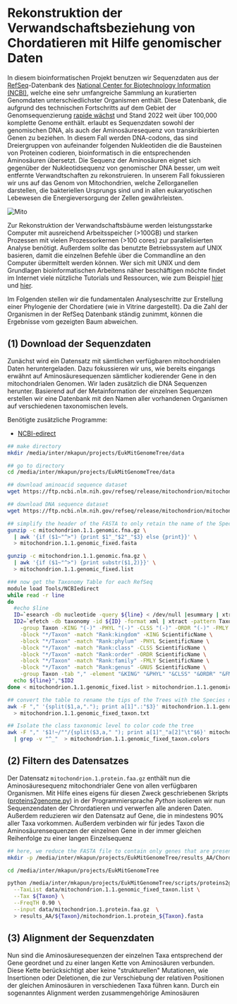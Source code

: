 # Rekonstruktion der Verwandschaftsbeziehung von Chordatieren mit Hilfe genomischer Daten

In diesem bioinformatischen Projekt benutzen wir Sequenzdaten aus der [RefSeq](https://www.ncbi.nlm.nih.gov/refseq/)-Datenbank des [National Center for Biotechnology Information (NCBI)](https://www.ncbi.nlm.nih.gov/), welche eine sehr umfangreiche Sammlung an kuratierten Genomdaten unterschiedlichster Organismen enthält. Diese Datenbank, die aufgrund des technischen Fortschritts auf dem Gebiet der Genomsequenzierung [rapide wächst](https://www.ncbi.nlm.nih.gov/refseq/statistics/) und Stand 2022 weit über 100,000 komplette Genome enthält. erlaubt es Sequenzdaten sowohl der genomischen DNA, als auch der Aminosäuresequenz von transkribierten Genen zu beziehen. In diesem Fall werden DNA-codons, das sind Dreiergruppen von aufeinander folgenden Nukleotiden die die Bausteinen von Proteinen codieren, bioinformatisch in die entsprechenden Aminosäuren übersetzt. Die Sequenz der Aminosäuren eignet sich gegenüber der Nukleotidsequenz von genomischer DNA besser, um weit entfernte Verwandtschaften zu rekonstruieren. In unserem Fall fokussieren wir uns auf das Genom von Mitochondrien, welche Zellorganellen darstellen, die bakteriellen Ursprungs sind und in allen eukaryotischen Lebewesen die Energieversorgung der Zellen gewährleisten.

![Mito](https://upload.wikimedia.org/wikipedia/commons/6/64/Cell_structure_%2813080952404%29.jpg)

Zur Rekonstruktion der Verwandschaftsbäume werden leistungsstarke Computer mit ausreichend Arbeitsspeicher (>100GB) und starken Prozessen mit vielen Prozessorkernen (>100 cores) zur parallelisierten Analyse benötigt. Außerdem sollte das benutzte Betriebssystem auf UNIX basieren, damit die einzelnen Befehle über die Commandline an den Computer übermittelt werden können. Wer sich mit UNIX und dem Grundlagen bioinformatischen Arbeitens näher beschäftigen möchte findet im Internet viele nützliche Tutorials und Ressourcen, wie zum Beispiel [hier](http://www.ee.surrey.ac.uk/Teaching/Unix/index.html) und [hier](https://practicalcomputing.org/).

Im Folgenden stellen wir die fundamentalen Analyseschritte zur Erstellung einer Phylogenie der Chordatiere (wie in Vitrine dargestellt). Da die Zahl der Organismen in der RefSeq Datenbank ständig zunimmt, können die Ergebnisse vom gezeigten Baum abweichen.

## (1) Download der Sequenzdaten

Zunächst wird ein Datensatz mit sämtlichen verfügbaren mitochondrialen Daten heruntergeladen. Dazu fokussieren wir uns, wie bereits eingangs erwähnt auf Aminosäuresequenzen sämtlicher kodierender Gene in den mitochondrialen Genomen. Wir laden zusätzlich die DNA Sequenzen herunter. Basierend auf der Metainformation der einzelnen Sequenzen erstellen wir eine Datenbank mit den Namen aller vorhandenen Organismen auf verschiedenen taxonomischen levels.

Benötigte zusätzliche Programme:

-   [NCBI-edirect](https://www.ebi.ac.uk/Tools/msa/muscle/Tools/NCBIedirect)

```bash
## make directory
mkdir /media/inter/mkapun/projects/EukMitGenomeTree/data

## go to directory
cd /media/inter/mkapun/projects/EukMitGenomeTree/data

## download aminoacid sequence dataset
wget https://ftp.ncbi.nlm.nih.gov/refseq/release/mitochondrion/mitochondrion.1.protein.faa.gz

## download DNA sequence dataset
wget https://ftp.ncbi.nlm.nih.gov/refseq/release/mitochondrion/mitochondrion.1.1.genomic.fna.gz

## simplify the header of the FASTA to only retain the name of the Species
gunzip -c mitochondrion.1.1.genomic.fna.gz \
  | awk '{if ($1~"^>") {print $1"_"$2"_"$3} else {print}}' \
  > mitochondrion.1.1.genomic_fixed.fasta

gunzip -c mitochondrion.1.1.genomic.fna.gz \
  | awk '{if ($1~"^>") {print substr($1,2)}}' \
  > mitochondrion.1.1.genomic_fixed.list

### now get the Taxonomy Table for each RefSeq
module load Tools/NCBIedirect
while read -r line
do
  #echo $line
  ID=`esearch -db nucleotide -query ${line} < /dev/null |esummary | xtract -pattern TaxId  -element TaxId `
  ID2=`efetch -db taxonomy -id ${ID} -format xml | xtract -pattern Taxon -tab "," -first TaxId ScientificName \
    -group Taxon -KING "(-)" -PHYL "(-)" -CLSS "(-)" -ORDR "(-)" -FMLY "(-)" -GNUS "(-)" \
    -block "*/Taxon" -match "Rank:kingdom" -KING ScientificName \
    -block "*/Taxon" -match "Rank:phylum" -PHYL ScientificName \
    -block "*/Taxon" -match "Rank:class" -CLSS ScientificName \
    -block "*/Taxon" -match "Rank:order" -ORDR ScientificName \
    -block "*/Taxon" -match "Rank:family" -FMLY ScientificName \
    -block "*/Taxon" -match "Rank:genus" -GNUS ScientificName \
    -group Taxon -tab "," -element "&KING" "&PHYL" "&CLSS" "&ORDR" "&FMLY" "&GNUS"`
  echo ${line}","$ID2
done < mitochondrion.1.1.genomic_fixed.list > mitochondrion.1.1.genomic_fixed_taxon.list

## convert the table to rename the tips of the Trees with the Species names
awk -F "," '{split($1,a,"."); print a[1]".:"$3}' mitochondrion.1.1.genomic_fixed_taxon.list \
  > mitochondrion.1.1.genomic_fixed_taxon.txt

## Isolate the class taxonomic level to color code the tree
awk -F "," '$1!~/""/{split($3,a," "); print a[1]"_"a[2]"\t"$6}' mitochondrion.1.1.genomic_fixed_taxon.list \
  | grep -v "^_"  > mitochondrion.1.1.genomic_fixed_taxon.colors
```

## (2) Filtern des Datensatzes

Der Datensatz `mitochondrion.1.protein.faa.gz` enthält nun die Aminosäuresequenz mitochondrialer Gene von allen verfügbaren Organismen. Mit Hilfe eines eigens für diesen Zweck geschriebenen Skripts ([proteins2genome.py](scripts/proteins2genome.py)) in der Programmiersprache _Python_ isolieren wir nun Sequenzendaten der Chrordatieren und verwerfen alle anderen Daten. Außerdem reduzieren wir den Datensatz auf Gene, die in mindestens 90% aller Taxa vorkommen. Außerdem verbinden wir für jedes Taxon die Aminosäurensequenzen der einzelnen Gene in der immer gleichen Reihenfolge zu einer langen Einzelsequenz

```bash
## here, we reduce the FASTA file to contain only genes that are present in 90% of all taxa that belong to the Chordates
mkdir -p /media/inter/mkapun/projects/EukMitGenomeTree/results_AA/Chordata

cd /media/inter/mkapun/projects/EukMitGenomeTree

python /media/inter/mkapun/projects/EukMitGenomeTree/scripts/proteins2genome.py \
  --TaxList data/mitochondrion.1.1.genomic_fixed_taxon.list \
  --Tax ${Taxon} \
  --FreqTH 0.90 \
  --input data/mitochondrion.1.protein.faa.gz  \
  > results_AA/${Taxon}/mitochondrion.1.protein_${Taxon}.fasta
```

## (3) Alignment der Sequenzdaten

Nun sind die Aminosäuresequenzen der einzelnen Taxa entsprechend der Gene geordnet und zu einer langen Kette von Aminosäuren verbunden. Diese Kette berücksichtigt aber keine "strukturellen" Mutationen, wie Insertionen oder Deletionen, die zur Verschiebung der relativen Positionen der gleichen Aminosäuren in verschiedenen Taxa führen kann. Durch ein sogenanntes Alignment werden zusammengehörige Aminosäuren  
